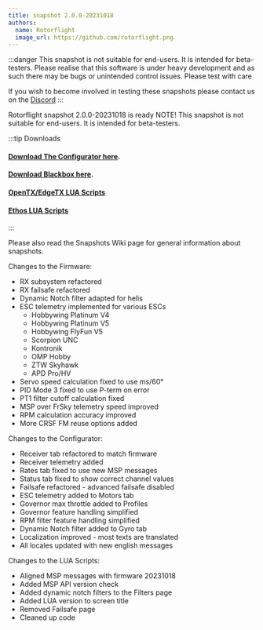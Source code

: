 ```yaml
---
title: snapshot 2.0.0-20231018
authors:
  name: Rotorflight
  image_url: https://github.com/rotorflight.png
---
```


:::danger
 This snapshot is not suitable for end-users. It is intended for beta-testers. Please realise that this software is under heavy development and as such there may be bugs or unintended control issues. Please test with care

 If you wish to become involved in testing these snapshots please contact us on the [Discord](https://discord.gg/6QUySXdEvd) 
:::

Rotorflight snapshot 2.0.0-20231018 is ready
NOTE! This snapshot is not suitable for end-users. It is intended for beta-testers.

:::tip Downloads 
#### [Download The Configurator here](https://github.com/rotorflight/rotorflight-configurator/releases/tag/snapshot%2F2.0.0-20231018).  
#### [Download Blackbox here](https://github.com/rotorflight/rotorflight-blackbox/releases/tag/snapshot%2F2.0.0-20230912).  
#### [OpenTX/EdgeTX LUA Scripts](https://github.com/rotorflight/rotorflight-lua-scripts/releases/tag/snapshot%2F2.0.0-20231019)  
#### [Ethos LUA Scripts](https://github.com/rotorflight/rotorflight-lua-ethos/releases/tag/snapshot%2F2.0.0-20231019)
:::

Please also read the Snapshots Wiki page for general information about snapshots.

Changes to the Firmware:
* RX subsystem refactored
* RX failsafe refactored
* Dynamic Notch filter adapted for helis
* ESC telemetry implemented for various ESCs  
  - Hobbywing Platinum V4  
  - Hobbywing Platinum V5  
  - Hobbywing FlyFun V5  
  - Scorpion UNC  
  - Kontronik  
  - OMP Hobby  
  - ZTW Skyhawk  
  - APD Pro/HV  
* Servo speed calculation fixed to use ms/60°
* PID Mode 3 fixed to use P-term on error
* PT1 filter cutoff calculation fixed
* MSP over FrSky telemetry speed improved
* RPM calculation accuracy improved
* More CRSF FM reuse options added

Changes to the Configurator:
* Receiver tab refactored to match firmware
* Receiver telemetry added
* Rates tab fixed to use new MSP messages
* Status tab fixed to show correct channel values
* Failsafe refactored - advanced failsafe disabled
* ESC telemetry added to Motors tab
* Governor max throttle added to Profiles
* Governor feature handling simplified
* RPM filter feature handling simplified
* Dynamic Notch filter added to Gyro tab
* Localization improved - most texts are translated
* All locales updated with new english messages

Changes to the LUA Scripts:
* Aligned MSP messages with firmware 20231018
* Added MSP API version check
* Added dynamic notch filters to the Filters page
* Added LUA version to screen title
* Removed Failsafe page
* Cleaned up code